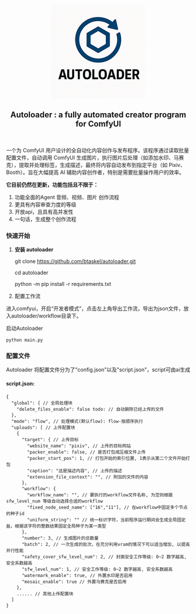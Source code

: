 <div align="center">

![img_2.png](doc/img/logo_256.png)

## Autoloader : a fully automated creator program for ComfyUI

<br>

</div>

一个为 ComfyUI 用户设计的全自动化内容创作与发布程序。该程序通过读取批量配置文件，自动调用 ComfyUI 生成图片，执行图片后处理（如添加水印、马赛克），提取并处理标签，生成描述，最终将内容自动发布到指定平台（如 Pixiv、Booth）。旨在大幅提高 AI 辅助内容创作者，特别是需要批量操作用户的效率。

**它目前仍然在更新，功能包括且不限于：**
1. 功能全面的Agent 音频、视频、图片 创作流程
2. 更具有内容审查力度的等级
3. 开放api，且具有高并发性
4. 一句话，生成整个创作流程

### 快速开始
    
1. **安装 autoloader**


    git clone https://github.com/btaskel/autoloader.git
    
    cd autoloader
    
    python -m pip install -r requirements.txt

2. 配置工作流

进入comfyui，开启“开发者模式”，点击左上角导出工作流，导出为json文件，放入autoloader/workflow目录下。
 
启动Autoloader

    
    python main.py 

### 配置文件

Autoloader 将配置文件分为了"config.json"以及"script.json"，script可由ai生成

#### script.json:

    {
      "global": { // 全局处理块
        "delete_files_enable": false todo: // 自动删除已经上传的文件
      },
      "mode": "flow", // 处理模式(默认flow): flow-按顺序执行
      "uploads": [ // 上传配置块
        {
          "target": { // 上传目标
            "website_name": "pixiv", // 上传的目标网站
            "packer_enable": false, // 是否打包成压缩文件上传
            "packer_start_pos": 1, // 打包开始的索引位置, 1表示从第二个文件开始打包
            "caption": "这是描述内容", // 上传的描述
            "extension_file_context": "", // 附加的文件的内容
          },
          "workflow": {
            "workflow_name": "", // 要执行的workflow文件名称, 为空则根据 sfw_level_num 等级自动选择合适的workflow
            "fixed_node_seed_name": ["16","11"], // 在workflow中固定多个节点的种子id
            "uniform_string": "" // 统一标识字符，当前程序运行期间会生成全局固定盐，根据该字符的整数结果固定全局种子为某一类型
          },
          "number": 3, // 生成图片的总数量
          "batch": 2, // 一次生成的批次，在充分利用vram的情况下可以适当增加, 以提高并行性能
          "safety_cover_sfw_level_num": 2, // 封面安全工作等级: 0~2 数字越高, 安全系数越高
          "sfw_level_num": 1, // 安全工作等级: 0~2 数字越高, 安全系数越高
          "watermark_enable": true, // 外置水印是否启用
          "mosaic_enable": true // 外置马赛克是否启用
        },
        ...... // 其他上传配置块
      ]
    }
